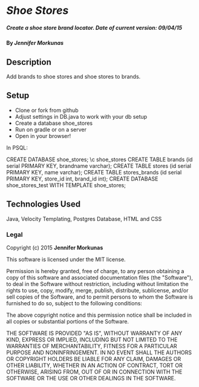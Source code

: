 # _Shoe Stores_

##### _Create a shoe store brand locator. Date of current version: 09/04/15_

#### By _**Jennifer Morkunas**_

## Description

Add brands to shoe stores and shoe stores to brands.

## Setup

* Clone or fork from github
* Adjust settings in DB.java to work with your db setup
* Create a database shoe_stores
* Run on gradle or on a server
* Open in your browser!

In PSQL:

CREATE DATABASE shoe_stores;
\c shoe_stores
CREATE TABLE brands (id serial PRIMARY KEY, brandname varchar);
CREATE TABLE stores (id serial PRIMARY KEY, name varchar);
CREATE TABLE stores_brands (id serial PRIMARY KEY, store_id int, brand_id int);
CREATE DATABASE shoe_stores_test WITH TEMPLATE shoe_stores;

## Technologies Used

Java, Velocity Templating, Postgres Database, HTML and CSS



### Legal

Copyright (c) 2015 **Jennifer Morkunas**

This software is licensed under the MIT license.

Permission is hereby granted, free of charge, to any person obtaining a copy
of this software and associated documentation files (the "Software"), to deal
in the Software without restriction, including without limitation the rights
to use, copy, modify, merge, publish, distribute, sublicense, and/or sell
copies of the Software, and to permit persons to whom the Software is
furnished to do so, subject to the following conditions:

The above copyright notice and this permission notice shall be included in
all copies or substantial portions of the Software.

THE SOFTWARE IS PROVIDED "AS IS", WITHOUT WARRANTY OF ANY KIND, EXPRESS OR
IMPLIED, INCLUDING BUT NOT LIMITED TO THE WARRANTIES OF MERCHANTABILITY,
FITNESS FOR A PARTICULAR PURPOSE AND NONINFRINGEMENT. IN NO EVENT SHALL THE
AUTHORS OR COPYRIGHT HOLDERS BE LIABLE FOR ANY CLAIM, DAMAGES OR OTHER
LIABILITY, WHETHER IN AN ACTION OF CONTRACT, TORT OR OTHERWISE, ARISING FROM,
OUT OF OR IN CONNECTION WITH THE SOFTWARE OR THE USE OR OTHER DEALINGS IN
THE SOFTWARE.
